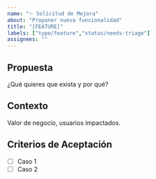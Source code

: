 ```yaml
---
name: "✨ Solicitud de Mejora"
about: "Proponer nueva funcionalidad"
title: "[FEATURE]"
labels: ["type/feature","status/needs-triage"]
assignees: ""
---
```

## Propuesta
¿Qué quieres que exista y por qué?

## Contexto
Valor de negocio, usuarios impactados.

## Criterios de Aceptación
- [ ] Caso 1
- [ ] Caso 2
